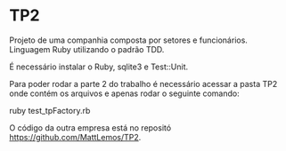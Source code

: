 # TP2
Projeto de uma companhia composta por setores e funcionários.
Linguagem Ruby utilizando o padrão TDD.

É necessário instalar o Ruby, sqlite3 e Test::Unit.

Para poder rodar a parte 2 do trabalho é necessário acessar a pasta TP2 onde contém os arquivos e apenas rodar o seguinte comando:

ruby test_tpFactory.rb

O código da outra empresa está no repositó https://github.com/MattLemos/TP2.

